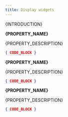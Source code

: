 ```yaml
---
title: Display widgets
---
```


{INTRODUCTION}

**{PROPERTY_NAME}**

{PROPERTY_DESCRIPTION}

```json
{ CODE_BLOCK }
```

**{PROPERTY_NAME}**

{PROPERTY_DESCRIPTION}

```json
{ CODE_BLOCK }
```

**{PROPERTY_NAME}**

{PROPERTY_DESCRIPTION}

```json
{ CODE_BLOCK }
```
